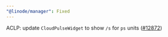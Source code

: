 ```yaml
---
"@linode/manager": Fixed
---
```


ACLP: update `CloudPulseWidget` to show `/s` for `ps` units ([#12872](https://github.com/linode/manager/pull/12872))
